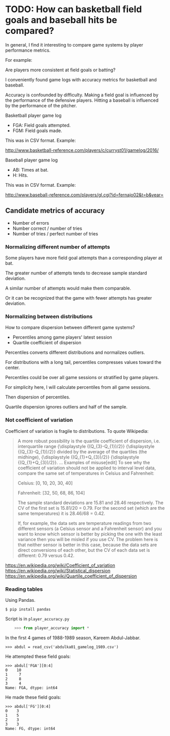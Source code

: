 # TODO: How can basketball field goals and baseball hits be compared?

In general, I find it interesting to compare game systems by player performance metrics.

For example:

Are players more consistent at field goals or batting?

I conveniently found game logs with accuracy metrics for basketball and baseball.

Accuracy is confounded by difficulty.  Making a field goal is influenced by the performance of the defensive players.  Hitting a baseball is influenced by the performance of the pitcher.

Basketball player game log

* FGA: Field goals attempted.
* FGM: Field goals made.

This was in CSV format.  Example:

<http://www.basketball-reference.com/players/c/curryst01/gamelog/2016/>

Baseball player game log

* AB: Times at bat.
* H: Hits.

This was in CSV format.  Example:

<http://www.baseball-reference.com/players/gl.cgi?id=fernajo02&t=b&year=>

## Candidate metrics of accuracy

* Number of errors
* Number correct / number of tries
* Number of tries / perfect number of tries

### Normalizing different number of attempts

Some players have more field goal attempts than a corresponding player at bat.

The greater number of attempts tends to decrease sample standard deviation.

A similar number of attempts would make them comparable.

Or it can be recognized that the game with fewer attempts has greater deviation.

### Normalizing between distributions

How to compare dispersion between different game systems?

* Percentiles among game players' latest session
* Quartile coefficient of dispersion

Percentiles converts different distributions and normalizes outliers.

For distributions with a long tail, percentiles compresses values toward the center.

Percentiles could be over all game sessions or stratified by game players.

For simplicity here, I will calculate percentiles from all game sessions.

Then dispersion of percentiles.

Quartile dispersion ignores outliers and half of the sample.

### Not coefficient of variation

Coefficient of variation is fragile to distributions.  To quote Wikipedia:

> A more robust possibility is the quartile coefficient of dispersion, i.e. interquartile range {\displaystyle {(Q_{3}-Q_{1})/2}} {\displaystyle {(Q_{3}-Q_{1})/2}} divided by the average of the quartiles (the midhinge), {\displaystyle {(Q_{1}+Q_{3})/2}} {\displaystyle {(Q_{1}+Q_{3})/2}}.
> ...
> Examples of misuse[edit]
> To see why the coefficient of variation should not be applied to interval level data, compare the same set of temperatures in Celsius and Fahrenheit:
>
> Celsius: [0, 10, 20, 30, 40]
> 
> Fahrenheit: [32, 50, 68, 86, 104]
>
> The sample standard deviations are 15.81 and 28.46 respectively. The CV of the first set is 15.81/20 = 0.79. For the second set (which are the same temperatures) it is 28.46/68 = 0.42.
>
> If, for example, the data sets are temperature readings from two different sensors (a Celsius sensor and a Fahrenheit sensor) and you want to know which sensor is better by picking the one with the least variance then you will be misled if you use CV. The problem here is that neither sensor is better in this case, because the data sets are direct conversions of each other, but the CV of each data set is different: 0.79 versus 0.42.

<https://en.wikipedia.org/wiki/Coefficient_of_variation>
<https://en.wikipedia.org/wiki/Statistical_dispersion>
<https://en.wikipedia.org/wiki/Quartile_coefficient_of_dispersion>


### Reading tables

Using Pandas.

    $ pip install pandas

Script is in `player_accuracy.py`

```python
    >>> from player_accuracy import *

```

In the first 4 games of 1988-1989 season, Kareem Abdul-Jabbar.

    >>> abdul = read_csv('abdulka01_gamelog_1989.csv')

He attempted these field goals:

    >>> abdul['FGA'][0:4]
    0    10
    1     7
    2     8
    3     4
    Name: FGA, dtype: int64

He made these field goals:

    >>> abdul['FG'][0:4]
    0    3
    1    5
    2    3
    3    3
    Name: FG, dtype: int64

